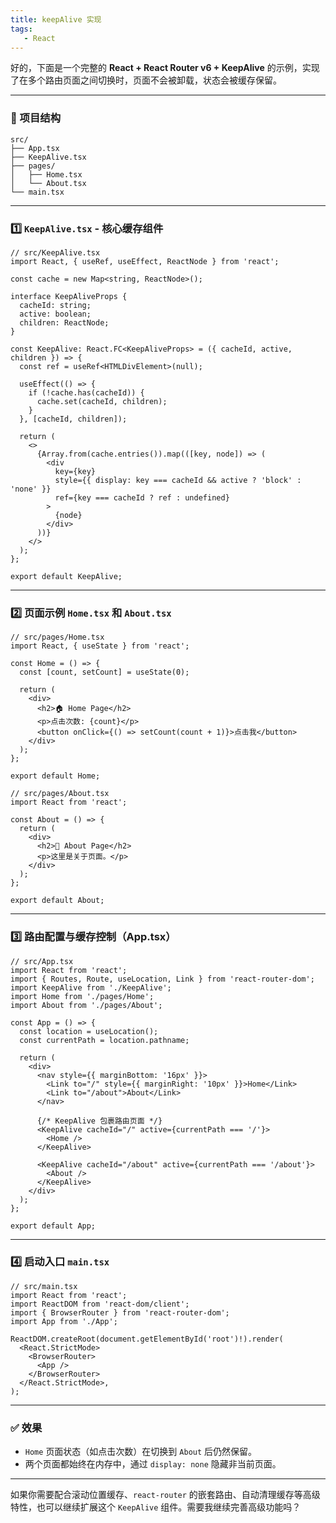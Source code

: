 ```yaml
---
title: keepAlive 实现
tags:
   - React
---
```

好的，下面是一个完整的 **React + React Router v6 + KeepAlive** 的示例，实现了在多个路由页面之间切换时，页面不会被卸载，状态会被缓存保留。

---

### 🧩 项目结构

```
src/
├── App.tsx
├── KeepAlive.tsx
├── pages/
│   ├── Home.tsx
│   └── About.tsx
└── main.tsx
```

---

### 1️⃣ `KeepAlive.tsx` - 核心缓存组件

```tsx
// src/KeepAlive.tsx
import React, { useRef, useEffect, ReactNode } from 'react';

const cache = new Map<string, ReactNode>();

interface KeepAliveProps {
  cacheId: string;
  active: boolean;
  children: ReactNode;
}

const KeepAlive: React.FC<KeepAliveProps> = ({ cacheId, active, children }) => {
  const ref = useRef<HTMLDivElement>(null);

  useEffect(() => {
    if (!cache.has(cacheId)) {
      cache.set(cacheId, children);
    }
  }, [cacheId, children]);

  return (
    <>
      {Array.from(cache.entries()).map(([key, node]) => (
        <div
          key={key}
          style={{ display: key === cacheId && active ? 'block' : 'none' }}
          ref={key === cacheId ? ref : undefined}
        >
          {node}
        </div>
      ))}
    </>
  );
};

export default KeepAlive;
```

---

### 2️⃣ 页面示例 `Home.tsx` 和 `About.tsx`

```tsx
// src/pages/Home.tsx
import React, { useState } from 'react';

const Home = () => {
  const [count, setCount] = useState(0);

  return (
    <div>
      <h2>🏠 Home Page</h2>
      <p>点击次数: {count}</p>
      <button onClick={() => setCount(count + 1)}>点击我</button>
    </div>
  );
};

export default Home;
```

```tsx
// src/pages/About.tsx
import React from 'react';

const About = () => {
  return (
    <div>
      <h2>📄 About Page</h2>
      <p>这里是关于页面。</p>
    </div>
  );
};

export default About;
```

---

### 3️⃣ 路由配置与缓存控制（App.tsx）

```tsx
// src/App.tsx
import React from 'react';
import { Routes, Route, useLocation, Link } from 'react-router-dom';
import KeepAlive from './KeepAlive';
import Home from './pages/Home';
import About from './pages/About';

const App = () => {
  const location = useLocation();
  const currentPath = location.pathname;

  return (
    <div>
      <nav style={{ marginBottom: '16px' }}>
        <Link to="/" style={{ marginRight: '10px' }}>Home</Link>
        <Link to="/about">About</Link>
      </nav>

      {/* KeepAlive 包裹路由页面 */}
      <KeepAlive cacheId="/" active={currentPath === '/'}>
        <Home />
      </KeepAlive>

      <KeepAlive cacheId="/about" active={currentPath === '/about'}>
        <About />
      </KeepAlive>
    </div>
  );
};

export default App;
```

---

### 4️⃣ 启动入口 `main.tsx`

```tsx
// src/main.tsx
import React from 'react';
import ReactDOM from 'react-dom/client';
import { BrowserRouter } from 'react-router-dom';
import App from './App';

ReactDOM.createRoot(document.getElementById('root')!).render(
  <React.StrictMode>
    <BrowserRouter>
      <App />
    </BrowserRouter>
  </React.StrictMode>,
);
```

---

### ✅ 效果

- `Home` 页面状态（如点击次数）在切换到 `About` 后仍然保留。
- 两个页面都始终在内存中，通过 `display: none` 隐藏非当前页面。

---

如果你需要配合滚动位置缓存、`react-router` 的嵌套路由、自动清理缓存等高级特性，也可以继续扩展这个 `KeepAlive` 组件。需要我继续完善高级功能吗？